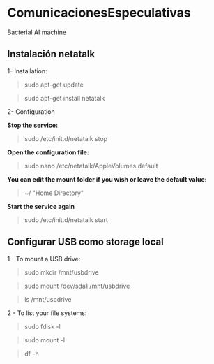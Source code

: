 # ComunicacionesEspeculativas
Bacterial AI machine


## Instalación netatalk

1- Installation:

> sudo apt-get update

>sudo apt-get install netatalk

2- Configuration

**Stop the service:**

>sudo /etc/init.d/netatalk stop

**Open the configuration file:**

>sudo nano /etc/netatalk/AppleVolumes.default

**You can edit the mount folder if you wish or leave the default value:**

>~/ "Home Directory"

**Start the service again**

>sudo /etc/init.d/netatalk start

## Configurar USB como storage local

1 - To mount a USB drive:

>sudo mkdir /mnt/usbdrive

>sudo mount /dev/sda1 /mnt/usbdrive

>ls /mnt/usbdrive

2 - To list your file systems:

>sudo fdisk -l

>sudo mount -l

>df -h
